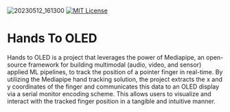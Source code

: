 ![20230512_161300](https://github.com/s5y-ux/Hands_To_OLED/assets/59636597/c82f5acc-ffdb-4fed-bc15-5c2ec9208bdf)
[![MIT License](https://img.shields.io/badge/License-MIT-green.svg)](https://choosealicense.com/licenses/mit/)
# Hands To OLED
Hands to OLED is a project that leverages the power of Mediapipe, an open-source framework for building multimodal (audio, video, and sensor) applied ML pipelines, to track the position of a pointer finger in real-time. By utilizing the Mediapipe hand tracking solution, the project extracts the x and y coordinates of the finger and communicates this data to an OLED display via a serial monitor encoding scheme. This allows users to visualize and interact with the tracked finger position in a tangible and intuitive manner.
